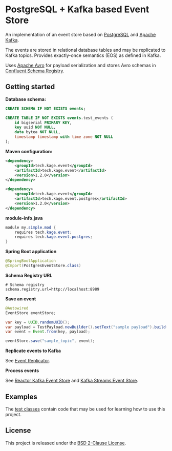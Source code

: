 # PostgreSQL + Kafka based Event Store

An implementation of an event store based on [PostgreSQL](https://www.postgresql.org/) and [Apache Kafka](https://kafka.apache.org/).

The events are stored in relational database tables and may be replicated to Kafka topics. Provides exactly-once semantics (EOS) as defined in Kafka.

Uses [Apache Avro](https://avro.apache.org/) for payload serialization and stores Avro schemas in [Confluent Schema Registry](https://github.com/confluentinc/schema-registry).

## Getting started

**Database schema:**

```sql
CREATE SCHEMA IF NOT EXISTS events;

CREATE TABLE IF NOT EXISTS events.test_events (
    id bigserial PRIMARY KEY,
    key uuid NOT NULL,
    data bytea NOT NULL,
    timestamp timestamp with time zone NOT NULL
);
```

**Maven configuration:**

```xml
<dependency>
    <groupId>tech.kage.event</groupId>
    <artifactId>tech.kage.event</artifactId>
    <version>1.2.0</version>
</dependency>

<dependency>
    <groupId>tech.kage.event</groupId>
    <artifactId>tech.kage.event.postgres</artifactId>
    <version>1.2.0</version>
</dependency>
```

**module-info.java**

```java
module my.simple.mod {
    requires tech.kage.event;
    requires tech.kage.event.postgres;
}
```

**Spring Boot application**

```java
@SpringBootApplication
@Import(PostgresEventStore.class)
```

**Schema Registry URL**

```properties
# Schema registry
schema.registry.url=http://localhost:8989
```

**Save an event**

```java
@Autowired
EventStore eventStore;

var key = UUID.randomUUID();
var payload = TestPayload.newBuilder().setText("sample payload").build();
var event = Event.from(key, payload);

eventStore.save("sample_topic", event);
```

**Replicate events to Kafka**

See [Event Replicator](tech.kage.event.replicator).

**Process events**

See [Reactor Kafka Event Store](tech.kage.event.kafka.reactor) and [Kafka Streams Event Store](tech.kage.event.kafka.streams).

## Examples

The [test classes](tech.kage.event.postgres/src/test/java/tech/kage/event/postgres) contain code that may be used for learning how to use this project.

## License

This project is released under the [BSD 2-Clause License](LICENSE).

